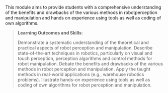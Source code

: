 This module aims to provide students with a comprehensive understanding of the benefits and drawbacks of the various methods in robotperception and manipulation and hands on experience using tools as well as coding of own algorithms.
 
> **Learning Outcomes and Skills**:
> 
> Demonstrate a systematic understanding of the theoretical and practical aspects of robot perception and manipulation.
> Describe state-of-the-art techniques in robotics, particularly on visual and touch perception, perception algorithms and control methods for robot manipulation.
> Debate the benefits and drawbacks of the various methods in robot perception and manipulation.
> Apply the taught methods in real-world applications (e.g., warehouse robotics problems).
> Illustrate hands-on experience using tools as well as coding of own algorithms for robot perception and manipulation.
